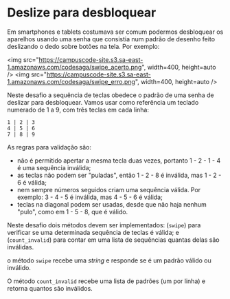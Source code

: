 # Deslize para desbloquear

Em smartphones e tablets costumava ser comum podermos desbloquear os aparelhos
usando uma senha que consistia num padrão de desenho feito deslizando o dedo sobre
botões na tela. Por exemplo:

<img
src="https://campuscode-site.s3.sa-east-1.amazonaws.com/codesaga/swipe_acerto.png",
width=400, height=auto />
<img
src="https://campuscode-site.s3.sa-east-1.amazonaws.com/codesaga/swipe_erro.png",
width=400, height=auto />

Neste desafio a sequência de teclas obedece o padrão de uma senha de deslizar para
desbloquear. Vamos usar como referência um teclado numerado de 1 a 9, com três
teclas em cada linha:

```
1 | 2 | 3
4 | 5 | 6
7 | 8 | 9
```

As regras para validação são:
 - não é permitido apertar a mesma tecla duas vezes, portanto 1 - 2 - 1 - 4 é uma sequência inválida;
 - as teclas não podem ser "puladas", então 1 - 2 - 8 é inválida, mas 1 - 2 - 6 é válida;
 - nem sempre números seguidos criam uma sequência válida. Por exemplo: 3 - 4 - 5 é inválida, mas 4 - 5 - 6 é válida;
 - teclas na diagonal podem ser usadas, desde que não haja nenhum "pulo", como em 1 - 5 - 8, que é válido.

Neste desafio dois métodos devem ser implementados: (`swipe`) para verificar se uma
determinada sequência de teclas é válida; e (`count_invalid`) para contar em uma lista de
sequências quantas delas são inválidas.

o método `swipe` recebe uma *string* e responde se é um padrão válido ou
inválido.

O método `count_invalid` recebe uma lista de padrões (um por linha) e retorna quantos são
inválidos.


